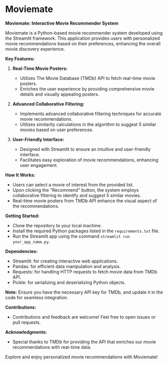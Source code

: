 # Moviemate
**Moviemate: Interactive Movie Recommender System**

Moviemate is a Python-based movie recommender system developed using the Streamlit framework. This application provides users with personalized movie recommendations based on their preferences, enhancing the overall movie discovery experience.

**Key Features:**

1. **Real-Time Movie Posters:**
   - Utilizes The Movie Database (TMDb) API to fetch real-time movie posters.
   - Enriches the user experience by providing comprehensive movie details and visually appealing posters.

2. **Advanced Collaborative Filtering:**
   - Implements advanced collaborative filtering techniques for accurate movie recommendations.
   - Utilizes similarity calculations in the algorithm to suggest 5 similar movies based on user preferences.

3. **User-Friendly Interface:**
   - Designed with Streamlit to ensure an intuitive and user-friendly interface.
   - Facilitates easy exploration of movie recommendations, enhancing user engagement.

**How It Works:**
   - Users can select a movie of interest from the provided list.
   - Upon clicking the "Recommend" button, the system employs collaborative filtering to identify and suggest 5 similar movies.
   - Real-time movie posters from TMDb API enhance the visual aspect of the recommendations.

**Getting Started:**
   - Clone the repository to your local machine.
   - Install the required Python packages listed in the `requirements.txt` file.
   - Run the Streamlit app using the command `streamlit run your_app_name.py`.

**Dependencies:**
   - Streamlit: for creating interactive web applications.
   - Pandas: for efficient data manipulation and analysis.
   - Requests: for handling HTTP requests to fetch movie data from TMDb API.
   - Pickle: for serializing and deserializing Python objects.

**Note:** Ensure you have the necessary API key for TMDb, and update it in the code for seamless integration.

**Contributions:**
   - Contributions and feedback are welcome! Feel free to open issues or pull requests.

**Acknowledgments:**
   - Special thanks to TMDb for providing the API that enriches our movie recommendations with real-time data.

Explore and enjoy personalized movie recommendations with Moviemate!
